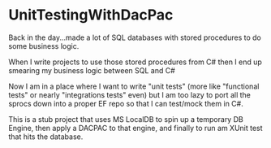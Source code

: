 # UnitTestingWithDacPac

Back in the day...made a lot of SQL databases with stored procedures to do some business logic.

When I write projects to use those stored procedures from C# then I end up smearing my business logic between SQL and C#

Now I am in a place where I want to write "unit tests" (more like "functional tests" or nearly "integrations tests" even) but I am too lazy to port all the sprocs down into a proper EF repo so that I can test/mock them in C#.

This is a stub project that uses MS LocalDB to spin up a temporary DB Engine, then apply a DACPAC to that engine, and finally to run am XUnit test that hits the database.